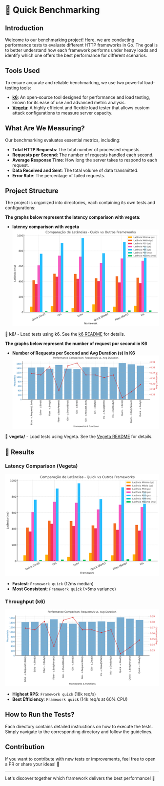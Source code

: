 # :rocket: Quick Benchmarking

## Introduction
Welcome to our benchmarking project! Here, we are conducting performance tests to evaluate different HTTP frameworks in Go. The goal is to better understand how each framework performs under heavy loads and identify which one offers the best performance for different scenarios.

## Tools Used
To ensure accurate and reliable benchmarking, we use two powerful load-testing tools:

- **[k6](./k6/README.md)**: An open-source tool designed for performance and load testing, known for its ease of use and advanced metric analysis.
- **[Vegeta](./vegeta/README.md)**: A highly efficient and flexible load tester that allows custom attack configurations to measure server capacity.

## What Are We Measuring?
Our benchmarking evaluates essential metrics, including:
- **Total HTTP Requests**: The total number of processed requests.
- **Requests per Second**: The number of requests handled each second.
- **Average Response Time**: How long the server takes to respond to each request.
- **Data Received and Sent**: The total volume of data transmitted.
- **Error Rate**: The percentage of failed requests.

## Project Structure
The project is organized into directories, each containing its own tests and configurations:

**The graphs below represent the latency comparison with vegeta:**

- **latency comparison with vegeta**
  ![Número de Requisições](full-frameworks-comparation.png)

:file_folder: **k6/** - Load tests using k6. See the [k6 README](./k6/README.md) for details.

**The graphs below represent the number of request por second in K6**

- **Number of Requests per Second and Avg Duration (s) In K6**
  ![Number of Requests and Avg Duration (s)](grafico-full-v2.png)

:file_folder: **vegeta/** - Load tests using Vegeta. See the [Vegeta README](./vegeta/README.md) for details.

## :pushpin: Results  
### Latency Comparison (Vegeta)  
![Latency Graph](full-frameworks-comparation.png)  
- **Fastest**: `Framework quick` (12ms median)  
- **Most Consistent**: `Framework quick` (<5ms variance)  

### Throughput (k6)  
![Throughput Graph](grafico-full-v2.png)  
- **Highest RPS**: `Framework quick` (18k req/s)  
- **Best Efficiency**: `Framework quick` (14k req/s at 60% CPU)  

## How to Run the Tests?
Each directory contains detailed instructions on how to execute the tests. Simply navigate to the corresponding directory and follow the guidelines.

## Contribution
If you want to contribute with new tests or improvements, feel free to open a PR or share your ideas! :rocket:

---
Let's discover together which framework delivers the best performance! :dart:

